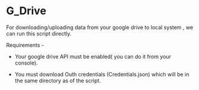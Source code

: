 # G_Drive
For downloading/uploading data from your google drive to local system , we can run this script directly.

Requirements - 

- Your google drive API must be enabled( you can do it from your console).

- You must download Outh credentials (Credentials.json) which will be in the same directory as of the script.
